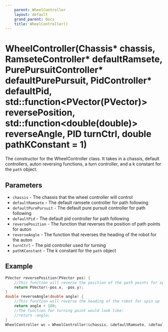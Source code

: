 ```yaml
---
    parent: WheelController
    layout: default
    grand_parent: Docs
    title: WheelController()
---
```

# WheelController(Chassis\* chassis, RamseteController\* defaultRamsete, PurePursuitController\* defaultPurePursuit, PidController\* defaultPid, std::function&lt;PVector(PVector)> reversePosition, std::function&lt;double(double)> reverseAngle, PID turnCtrl, double pathKConstant = 1)
The constructor for the WheelController class. It takes in a chassis, default controllers, auton reversing functions, a turn controller, and a k constant for the `path` object. 

## Parameters
- `chassis` - The chassis that the wheel controller will control
- `defaultRamsete` - The default ramsete controller for path following
- `defaultPurePursuit` - The default pure pursuit controller for path following
- `defaultPid` - The default pid controller for path following
- `reversePosition` - The function that reverses the position of path points for auton
- `reverseAngle` - The function that reverses the heading of the robot for the auton
- `turnCtrl` - The pid controller used for turning
- `pathKConstant` - The k constant for the `path` object

## Example
```cpp
PVector reversePosition(PVector pos) {
    //This function will reverse the position of the path points for spin up
    return PVector(-pos.x, -pos.y);
}
double reverseAngle(double angle) {
    //This function will reverse the heading of the robot for spin up
    return angle + 180;
    //The function for turning point would look like:
    //return -angle;
}
WheelController wc = WheelController(&chassis, &defaultRamsete, &defaultPurePursuit, &defaultPid, reversePosition, reverseAngle, turnCtrl);
```